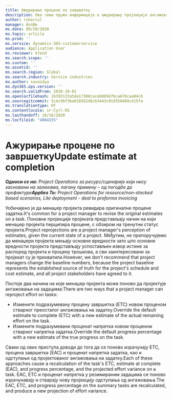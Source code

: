 ```yaml
---
title: Ажурирање процене по завршетку
description: Ова тема пружа информације о ажурирању пројекције ангажовања на пројекту.
author: ruhercul
manager: AnnBe
ms.date: 09/20/2020
ms.topic: article
ms.prod: ''
ms.service: dynamics-365-customerservice
audience: Application User
ms.reviewer: kfend
ms.search.scope: ''
ms.custom: ''
ms.assetid: ''
ms.search.region: Global
ms.search.industry: Service industries
ms.author: suvaidya
ms.dyn365.ops.version: ''
ms.search.validFrom: 2020-10-01
ms.openlocfilehash: 16393133a5de17308caceb069d7bca670caa04c8
ms.sourcegitcommit: 5c4c9bf3ba018562d6cb3443c01d550489c415fa
ms.translationtype: HT
ms.contentlocale: sr-Cyrl-RS
ms.lasthandoff: 10/16/2020
ms.locfileid: "4084155"
---
```

# <a name="update-estimate-at-completion"></a><span data-ttu-id="439e7-103">Ажурирање процене по завршетку</span><span class="sxs-lookup"><span data-stu-id="439e7-103">Update estimate at completion</span></span>

<span data-ttu-id="439e7-104">_**Односи се на:** Project Operations за ресурс/сценарије који нису засновани на залихама, лагану примену – од погодбе до профактуре_</span><span class="sxs-lookup"><span data-stu-id="439e7-104">_**Applies To:** Project Operations for resource/non-stocked based scenarios, Lite deployment - deal to proforma invoicing_</span></span>

<span data-ttu-id="439e7-105">Уобичајено је да менаџер пројекта ревидира оригиналне процене задатка.</span><span class="sxs-lookup"><span data-stu-id="439e7-105">It's common for a project manager to revise the original estimates on a task.</span></span> <span data-ttu-id="439e7-106">Поновне пројекције пројеката представљају начин на који менаџер пројекта перципира процене, с обзиром на тренутни статус пројекта.</span><span class="sxs-lookup"><span data-stu-id="439e7-106">Project reprojections are a project manager's perception of estimates, given the current state of a project.</span></span> <span data-ttu-id="439e7-107">Међутим, не препоручујемо да менаџери пројекта мењају основне вредности зато што основне вредности пројекта представљају успостављен извор истине за распоред пројекта и процену трошкова, а сви заинтересовани за пројекат су је прихватили.</span><span class="sxs-lookup"><span data-stu-id="439e7-107">However, we don't recommend that project managers change the baseline numbers, because the project baseline represents the established source of truth for the project's schedule and cost estimate, and all project stakeholders have agreed to it.</span></span>

<span data-ttu-id="439e7-108">Постоје два начина на које менаџер пројекта може поново да пројектује ангажовање на задацима:</span><span class="sxs-lookup"><span data-stu-id="439e7-108">There are two ways that a project manager can reproject effort on tasks:</span></span>

- <span data-ttu-id="439e7-109">Измените подразумевану процену завршетка (ETC) новом проценом стварног преосталог ангажовања на задатку.</span><span class="sxs-lookup"><span data-stu-id="439e7-109">Override the default estimate to complete (ETC) with a new estimate of the actual remaining effort on the task.</span></span> 
- <span data-ttu-id="439e7-110">Измените подразумевани проценат напретка новом проценом стварног напретка задатка.</span><span class="sxs-lookup"><span data-stu-id="439e7-110">Override the default progress percentage with a new estimate of the true progress on the task.</span></span>

<span data-ttu-id="439e7-111">Сваки од ових приступа доводи до тога да се поново израчунају ETC, процена завршетка (EAC) и проценат напретка задатка, као и одступање од пројектованог ангажовања на задатку.</span><span class="sxs-lookup"><span data-stu-id="439e7-111">Each of these approaches cause a recalculation of the task's ETC, estimate at complete (EAC), and progress percentage, and the projected effort variance on a task.</span></span> <span data-ttu-id="439e7-112">EAC, ETC и проценат напретка у резимираним задацима се поново израчунавају и стварају нову пројекцију одступања од ангажовања.</span><span class="sxs-lookup"><span data-stu-id="439e7-112">The EAC, ETC, and progress percentage on the summary tasks are recalculated, and produce a new projection of effort variance.</span></span>
